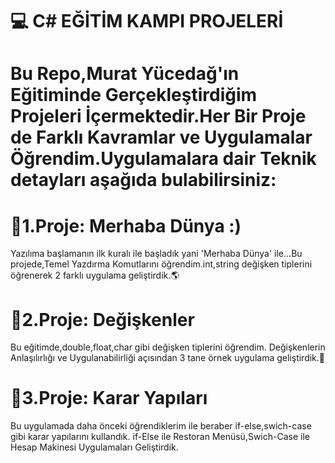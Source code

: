 # 💻 C# EĞİTİM KAMPI PROJELERİ
# Bu Repo,Murat Yücedağ'ın Eğitiminde Gerçekleştirdiğim Projeleri İçermektedir.Her Bir Proje de Farklı Kavramlar ve Uygulamalar Öğrendim.Uygulamalara dair Teknik detayları aşağıda bulabilirsiniz:
[](url)
# 📍1.Proje: Merhaba Dünya :)
Yazılıma başlamanın ilk kuralı ile başladık yani 'Merhaba Dünya' ile...Bu projede,Temel Yazdırma Komutlarını öğrendim.int,string değişken tiplerini öğrenerek 2 farklı uygulama geliştirdik.🌎
# 📍2.Proje: Değişkenler
Bu eğitimde,double,float,char gibi değişken tiplerini öğrendim. Değişkenlerin Anlaşılırlığı ve Uygulanabilirliği açısından 3 tane örnek uygulama geliştirdik.🔢
# 📍3.Proje: Karar Yapıları
Bu uygulamada daha önceki öğrendiklerim ile beraber if-else,swich-case gibi karar yapılarını kullandık. if-Else ile Restoran Menüsü,Swich-Case ile Hesap Makinesi Uygulamaları Geliştirdik.


